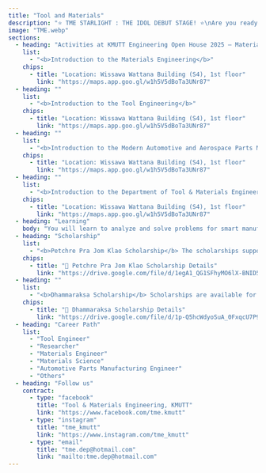 ```yaml
---
title: "Tool and Materials"
description: "⭐️ TME STARLIGHT : THE IDOL DEBUT STAGE! ⭐️\nAre you ready!? Witness the very first debut of the TME Trainees!\nA cool mini-concert featuring 2 special stages\nfrom Department of Tool & Materials Engineering ⚙️guaranteed to give everyone an unforgettable experience.\nCome and join us at KMUTT Engineering Open House 2025!\n⸻⸻⸻⸻⸻⸻⸻\n“Every stage lights up with your cheers, every moment shines with our music… together we are the Starlight Concert.” 🌟🎤"
image: "TME.webp"
sections:
  - heading: "Activities at KMUTT Engineering Open House 2025 – Materials & Advanced Manufacturing"
    list:
      - "<b>Introduction to the Materials Engineering</b>"
    chips:
      - title: "Location: Wissawa Wattana Building (S4), 1st floor"
        link: "https://maps.app.goo.gl/w1h5V5dBoTa3UNr87"
  - heading: ""
    list:
      - "<b>Introduction to the Tool Engineering</b>"
    chips:
      - title: "Location: Wissawa Wattana Building (S4), 1st floor"
        link: "https://maps.app.goo.gl/w1h5V5dBoTa3UNr87"
  - heading: ""
    list:
      - "<b>Introduction to the Modern Automotive and Aerospace Parts Manufacturing Engineering</b>"
    chips:
      - title: "Location: Wissawa Wattana Building (S4), 1st floor"
        link: "https://maps.app.goo.gl/w1h5V5dBoTa3UNr87"
  - heading: ""
    list:
      - "<b>Introduction to the Department of Tool & Materials Engineering</b>"
    chips:
      - title: "Location: Wissawa Wattana Building (S4), 1st floor"
        link: "https://maps.app.goo.gl/w1h5V5dBoTa3UNr87"
  - heading: "Learning"
    body: "You will learn to analyze and solve problems for smart manufacturing engineering systems and processes, utilizing advanced tools. This includes controlling computer-controlled production machinery, designing tools for automated production systems, and analyzing and selecting materials for production."
  - heading: "Scholarship"
    list:
      - "<b>Petchre Pra Jom Klao Scholarship</b> The scholarships support outstanding students in academic, sports, arts, leadership, and creativity. They cover tuition, 30,000 baht for equipment, and a monthly allowance of 4,000 baht."
    chips:
      - title: "📄 Petchre Pra Jom Klao Scholarship Details"
        link: "https://drive.google.com/file/d/1egA1_QG1SFhyMO6lX-BNID5oK5tFkDkN/view?usp=sharing"
  - heading: ""
    list:
      - "<b>Dhammaraksa Scholarship</b> Scholarships are available for the underprivileged in remote areas or those whose family has never studied at the tertiary level, who are ready and willing to help and support university activities by participating in and performing university-determined activities, including at least one volunteer activity each semester. Recipients will receive tuition fees according to the curriculum, a lump sum of 10,000 baht per year for educational equipment, a monthly accommodation fee of 1,500 baht, a monthly living allowance of 4,000 baht, and the right to stay in a KMUTT dormitory."
    chips:
      - title: "📄 Dhammaraksa Scholarship Details"
        link: "https://drive.google.com/file/d/1p-Q5hcWdyoSuA_0FxqcU7P9isiCcdSy3/view?usp=sharing"
  - heading: "Career Path"
    list:
      - "Tool Engineer"
      - "Researcher"
      - "Materials Engineer"
      - "Materials Science"
      - "Automotive Parts Manufacturing Engineer"
      - "Others"
  - heading: "Follow us"
    contract:
      - type: "facebook"
        title: "Tool & Materials Engineering, KMUTT"
        link: "https://www.facebook.com/tme.kmutt"
      - type: "instagram"
        title: "tme_kmutt"
        link: "https://www.instagram.com/tme_kmutt"
      - type: "email"
        title: "tme.dep@hotmail.com"
        link: "mailto:tme.dep@hotmail.com"
---
```

